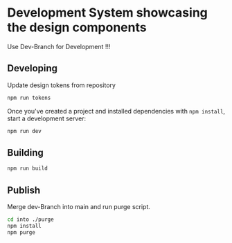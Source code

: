 # Development System showcasing the design components

Use Dev-Branch for Development !!!

## Developing

Update design tokens from repository

```bash
npm run tokens
```

Once you've created a project and installed dependencies with `npm install`, start a development server:

```bash
npm run dev
```

## Building

```bash
npm run build
```

## Publish

Merge dev-Branch into main and run purge script.

```bash
cd into ./purge
npm install
npm purge
```
